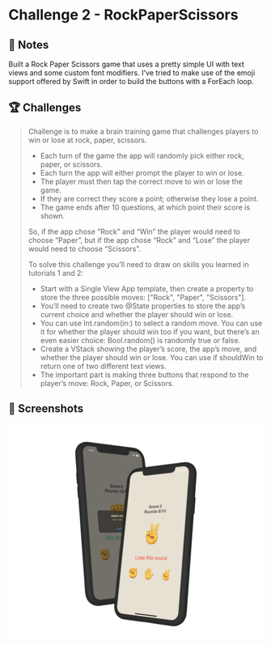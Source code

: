 # Challenge 2 - RockPaperScissors

## 📝 Notes

Built a Rock Paper Scissors game that uses a pretty simple UI with text views and some custom font modifiers. I've tried to make use of the emoji support offered by Swift in order to build the buttons with a ForEach loop.

## 🏆 Challenges

> Challenge is to make a brain training game that challenges players to win or lose at rock, paper, scissors.
>
> * Each turn of the game the app will randomly pick either rock, paper, or scissors.
> * Each turn the app will either prompt the player to win or lose.
> * The player must then tap the correct move to win or lose the game.
> * If they are correct they score a point; otherwise they lose a point.
> * The game ends after 10 questions, at which point their score is shown.
>
> So, if the app chose “Rock” and “Win” the player would need to choose “Paper”, but if the app chose “Rock” and “Lose” the player would need to choose “Scissors”.
>
> To solve this challenge you’ll need to draw on skills you learned in tutorials 1 and 2:
>
> * Start with a Single View App template, then create a property to store the three possible moves: ["Rock", "Paper", "Scissors"].
> * You’ll need to create two @State properties to store the app’s current choice and whether the player should win or lose.
> * You can use Int.random(in:) to select a random move. You can use it for whether the player should win too if you want, but there’s an even easier choice: Bool.random() is randomly true or false.
> * Create a VStack showing the player’s score, the app’s move, and whether the player should win or lose. You can use if shouldWin to return one of two different text views.
> * The important part is making three buttons that respond to the player’s move: Rock, Paper, or Scissors.

## 📸 Screenshots
<div align ="center">
<img src="/Assets/Mockup_RockPaperScissors.png" width=800>
</div>
